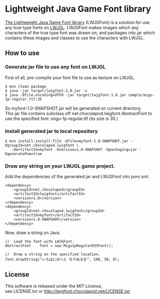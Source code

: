 # Lightweight Java Game Font library

[The Lightweight Java Game Font library](http://lwjgfont.chocolapod.net/) (LWJGFont) is a solution for use any true type fonts on [LWJGL](http://www.lwjgl.org/).
LWJGFont makes images which any characters of the true type font was drawn on,
and packages into jar which contains these images and classes to use the characters with LWJGL.

## How to use

### Generate jar file to use any font on LWJGL

First of all, pre-compile your font file to use as texture on LWJGL.  

    $ mvn clean package  
    $ java -jar target/lwjgfont-1.0.jar -x  
    $ java -Dfile.encoding=UTF8 -jar target/lwjgfont-1.0.jar sample/migu-1p-regular.ttf:35  

So myfont-1.0-SNAPSHOT.jar will be generated on current directory.  
This jar file contains subclass off net.chocolapod.lwjgfont.AbstractFont to use the specified font: migu-1p-regular.ttf (its size is 35.)  

### Install generated jar to local repository

    $ mvn install:install-file -Dfile=myfont-1.0-SNAPSHOT.jar -DgroupId=net.chocolapod.lwjgfont \ 
       -DartifactId=myfont -Dversion=1.0-SNAPSHOT -Dpackaging=jar -DgeneratePom=true

### Draw any string on your LWJGL game project.

Add the dependencies of the generated jar and LWJGFont into pom.xml.  

    <dependency>
        <groupId>net.chocolapod</groupId>
        <artifactId>lwjgfont</artifactId>
        <version>1.0</version>
    </dependency>
    <dependency>
        <groupId>net.chocolapod.lwjgfont</groupId>
        <artifactId>myfont</artifactId>
        <version>1.0-SNAPSHOT</version>
    </dependency>

Now, draw a string on Java.  

    //  Load the font with LWJGFont.
    AbstractFont    font = new Migu1pRegularH35Font();
 
    //  Draw a string on the specified location.
    font.drawString("いろはにほへと ちりぬるを", 100, 50, 0);

## License

This software is released under the MIT License,  
see LICENSE.txt or http://lwjgfont.chocolapod.net/LICENSE.txt
